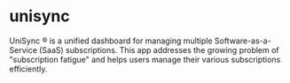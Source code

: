 # unisync
UniSync ® is a unified dashboard for managing multiple Software-as-a-Service (SaaS) subscriptions. This app addresses the growing problem of "subscription fatigue" and helps users manage their various subscriptions efficiently.
